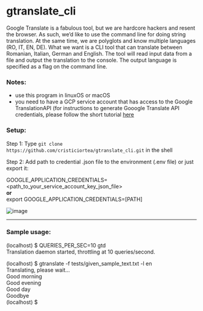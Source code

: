 # gtranslate_cli
Google Translate is a fabulous tool, but we are hardcore hackers and resent the browser. As such, we’d like to use the command line for doing string translation. At the same time, we are polyglots and know multiple languages (RO, IT, EN, DE). What we want is a CLI tool that can translate between Romanian, Italian, German and English. The tool will read input data from a file and output the translation to the console. The output language is specified as a flag on the command line.

### Notes:
- use this program in linuxOS or macOS
- you need to have a GCP service account that has access to the Google TranslationAPI
(for instructions to generate Gooogle Translate API credentials, please follow the short tutorial [here](https://codelabs.developers.google.com/codelabs/cloud-translation-python3#0)

### Setup:
Step 1:
Type
`git clone https://github.com/cristiciortea/gtranslate_cli.git`
in the shell  

Step 2:
Add path to credential .json file to the environment (.env file) or just export it:

GOOGLE_APPLICATION_CREDENTIALS=<path_to_your_service_account_key_json_file>  
**or**  
export GOOGLE_APPLICATION_CREDENTIALS=[PATH]

![image](https://user-images.githubusercontent.com/74206863/171264753-ef0a8dbb-de37-43ed-a39e-7638ae38859d.png)

---

### Sample usage:  
(localhost) $ QUERIES_PER_SEC=10 gtd  
Translation daemon started, throttling at 10 queries/second.  

(localhost) $ gtranslate -f tests/given_sample_text.txt -l en  
Translating, please wait…  
Good morning  
Good evening  
Good day  
Goodbye  
(localhost) $  
